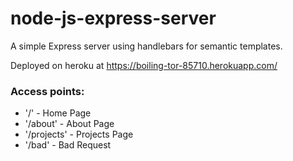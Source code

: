 # node-js-express-server
A simple Express server using handlebars for semantic templates.

Deployed on heroku at https://boiling-tor-85710.herokuapp.com/

### Access points:
- '/' - Home Page<br/>
- '/about' - About Page<br/>
- '/projects' - Projects Page<br/>
- '/bad' - Bad Request<br/>
